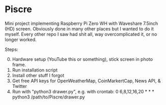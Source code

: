 # Piscre
Mini project implementing Raspberry Pi Zero WH with Waveshare 7.5inch (HD) screen.
Obviously done in many other places but I wanted to do it myself.
Every other repo I saw had shit all, way overcomplicated it, or no longer worked.

Steps:

0) Hardware setup (YouTube this or something), stick screen in photo frame.
1) Run installation script
2) Install other stuff I forgot
3) Get free API keys for OpenWeatherMap, CoinMarkertCap, News API, & Twitter
4) Run with "python3 drawer.py", e.g. with crontab:
0 6,8,12,16,20 *   *   *   python3 /path/to/Piscre/drawer.py

